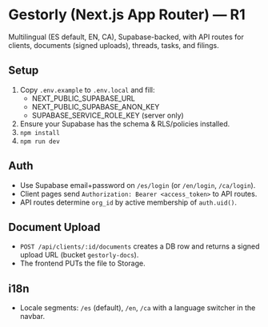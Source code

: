 # Gestorly (Next.js App Router) — R1

Multilingual (ES default, EN, CA), Supabase-backed, with API routes for clients, documents (signed uploads), threads, tasks, and filings.

## Setup
1. Copy `.env.example` to `.env.local` and fill:
   - NEXT_PUBLIC_SUPABASE_URL
   - NEXT_PUBLIC_SUPABASE_ANON_KEY
   - SUPABASE_SERVICE_ROLE_KEY (server only)
2. Ensure your Supabase has the schema & RLS/policies installed.
3. `npm install`
4. `npm run dev`

## Auth
- Use Supabase email+password on `/es/login` (or `/en/login`, `/ca/login`).
- Client pages send `Authorization: Bearer <access_token>` to API routes.
- API routes determine `org_id` by active membership of `auth.uid()`.

## Document Upload
- `POST /api/clients/:id/documents` creates a DB row and returns a signed upload URL (bucket `gestorly-docs`).
- The frontend PUTs the file to Storage.

## i18n
- Locale segments: `/es` (default), `/en`, `/ca` with a language switcher in the navbar.
